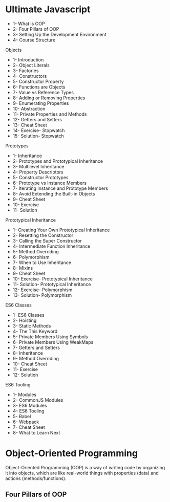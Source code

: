 # Ultimate Javascript

- 1- What is OOP
- 2- Four Pillars of OOP
- 3- Setting Up the Development Environment
- 4- Course Structure

Objects 
- 1- Introduction
- 2- Object Literals
- 3- Factories
- 4- Constructors
- 5- Constructor Property
- 6- Functions are Objects
- 7- Value vs Reference Types
- 8- Adding or Removing Properties
- 9- Enumerating Properties
- 10- Abstraction
- 11- Private Properties and Methods
- 12- Getters and Setters
- 13- Cheat Sheet
- 14- Exercise- Stopwatch
- 15- Solution- Stopwatch


Prototypes 

- 1- Inheritance
- 2- Prototypes and Prototypical Inheritance
- 3- Multilevel Inheritance
- 4- Property Descriptors
- 5- Constructor Prototypes
- 6- Prototype vs Instance Members
- 7- Iterating Instance and Prototype Members
- 8- Avoid Extending the Built-in Objects
- 9- Cheat Sheet
- 10- Exercise
- 11- Solution


Prototypical Inheritance 
- 1- Creating Your Own Prototypical Inheritance
- 2- Resetting the Constructor
- 3- Calling the Super Constructor
- 4- Intermediate Function Inheritance
- 5- Method Overriding
- 6- Polymorphism
- 7- When to Use Inheritance
- 8- Mixins
- 9- Cheat Sheet
- 10- Exercise- Prototypical Inheritance
- 11- Solution- Prototypical Inheritance
- 12- Exercise- Polymorphism
- 13- Solution- Polymorphism

ES6 Classes 

- 1- ES6 Classes
- 2- Hoisting
- 3- Static Methods
- 4- The This Keyword
- 5- Private Members Using Symbols
- 6- Private Members Using WeakMaps
- 7- Getters and Setters
- 8- Inheritance
- 9- Method Overriding
- 10- Cheat Sheet
- 11- Exercise
- 12- Solution


ES6 Tooling 
- 1- Modules
- 2- CommonJS Modules
- 3- ES6 Modules
- 4- ES6 Tooling
- 5- Babel
- 6- Webpack
- 7- Cheat Sheet
- 8- What to Learn Next




# Object-Oriented Programming
Object-Oriented Programming (OOP) is a way of writing code by organizing it into objects,
which are like real-world things with properties (data) and actions (methods/functions).

## Four Pillars of OOP
